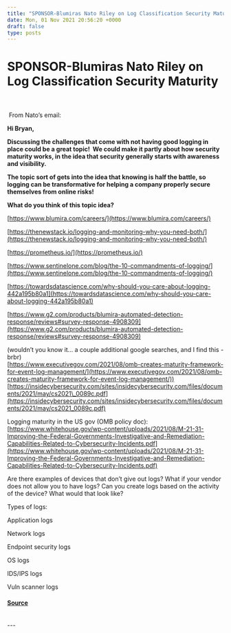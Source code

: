 ```yaml
---
title: "SPONSOR-Blumiras Nato Riley on Log Classification Security Maturity"
date: Mon, 01 Nov 2021 20:56:20 +0000
draft: false
type: posts
---
```

# SPONSOR-Blumiras Nato Riley on Log Classification Security Maturity

<br/>

<br/>
 From Nato’s email:  
  
**Hi Bryan,**

**Discussing the challenges that come with not having good logging in place could be a great topic!  We could make it partly about how security maturity works, in the idea that security generally starts with awareness and visibility.**

**The topic sort of gets into the idea that knowing is half the battle, so logging can be transformative for helping a company properly secure themselves from online risks!**

**What do you think of this topic idea?**

[https://www.blumira.com/careers/](https://www.blumira.com/careers/)

  
  

[https://thenewstack.io/logging-and-monitoring-why-you-need-both/](https://thenewstack.io/logging-and-monitoring-why-you-need-both/)

[https://prometheus.io/](https://prometheus.io/)

  
  

[https://www.sentinelone.com/blog/the-10-commandments-of-logging/](https://www.sentinelone.com/blog/the-10-commandments-of-logging/)

[https://towardsdatascience.com/why-should-you-care-about-logging-442a195b80a1](https://towardsdatascience.com/why-should-you-care-about-logging-442a195b80a1)

[https://www.g2.com/products/blumira-automated-detection-response/reviews#survey-response-4908309](https://www.g2.com/products/blumira-automated-detection-response/reviews#survey-response-4908309)

(wouldn’t you know it… a couple additional google searches, and I find this -brbr)  
[https://www.executivegov.com/2021/08/omb-creates-maturity-framework-for-event-log-management/](https://www.executivegov.com/2021/08/omb-creates-maturity-framework-for-event-log-management/))  
[https://insidecybersecurity.com/sites/insidecybersecurity.com/files/documents/2021/may/cs2021\_0089c.pdf](https://insidecybersecurity.com/sites/insidecybersecurity.com/files/documents/2021/may/cs2021_0089c.pdf)

Logging maturity in the US gov (OMB policy doc): [https://www.whitehouse.gov/wp-content/uploads/2021/08/M-21-31-Improving-the-Federal-Governments-Investigative-and-Remediation-Capabilities-Related-to-Cybersecurity-Incidents.pdf](https://www.whitehouse.gov/wp-content/uploads/2021/08/M-21-31-Improving-the-Federal-Governments-Investigative-and-Remediation-Capabilities-Related-to-Cybersecurity-Incidents.pdf)

Are there examples of devices that don’t give out logs? What if your vendor does not allow you to have logs? Can you create logs based on the activity of the device? What would that look like?

  
  

Types of logs:  
  
Application logs

Network logs

Endpoint security logs

OS logs

IDS/IPS logs

Vuln scanner logs

#### [Source](http://brakeingsecurity.com/sponsor-blumiras-nato-riley-on-log-classification-security-maturity)

<br/>
---
